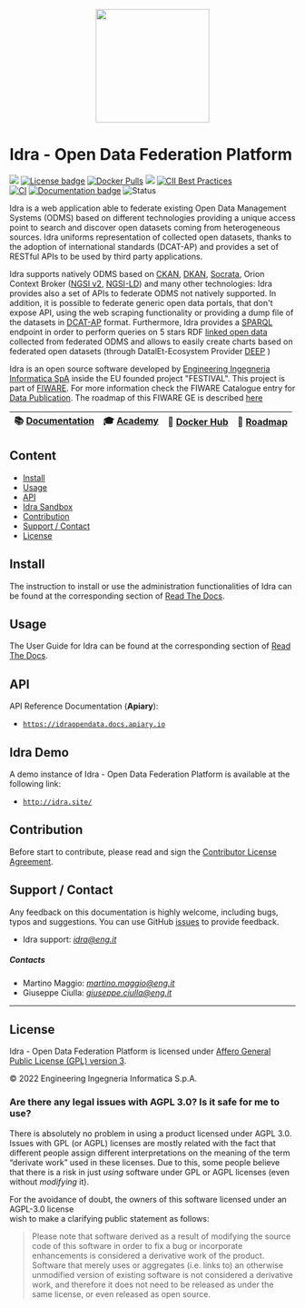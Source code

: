 <p align="center">
<img width="200" height="200" src="https://www.gravatar.com/avatar/78a3bb96d2bdda688ff42cd070a5e06d?s=200">
</p>

# Idra - Open Data Federation Platform

[![](https://nexus.lab.fiware.org/repository/raw/public/badges/chapters/data-publication.svg)](https://www.fiware.org/developers/catalogue/)
[![License badge](https://img.shields.io/github/license/OPSILab/Idra.svg)](https://opensource.org/licenses/AGPL-3.0)
[![Docker Pulls](https://img.shields.io/docker/pulls/idraopendata/idra.svg)](https://hub.docker.com/r/idraopendata/idra/)
[![](https://img.shields.io/badge/tag-fiware-orange.svg?logo=stackoverflow)](http://stackoverflow.com/questions/tagged/fiware+idra+fiware-idra)
[![CII Best Practices](https://bestpractices.coreinfrastructure.org/projects/4740/badge)](https://bestpractices.coreinfrastructure.org/projects/4740)
<br>
[![CI](https://github.com/OPSILab/Idra/actions/workflows/ci.yml/badge.svg?branch=master)](https://github.com/OPSILab/Idra/actions/workflows/ci.yml)
[![Documentation badge](https://img.shields.io/readthedocs/idra.svg)](https://idra.readthedocs.io/en/latest/)
![Status](https://nexus.lab.fiware.org/repository/raw/public/badges/statuses/full.svg)

Idra is a web application able to federate existing Open Data Management Systems
(ODMS) based on different technologies providing a unique access point to search
and discover open datasets coming from heterogeneous sources. Idra uniforms
representation of collected open datasets, thanks to the adoption of
international standards (DCAT-AP) and provides a set of RESTful APIs to be used
by third party applications.

Idra supports natively ODMS based on [CKAN](https://ckan.org/),
[DKAN](https://getdkan.org/), [Socrata](https://socrata.com/), Orion Context
Broker
([NGSI v2](https://swagger.lab.fiware.org/?url=https://raw.githubusercontent.com/Fiware/specifications/master/OpenAPI/ngsiv2/ngsiv2-openapi.json), [NGSI-LD](https://www.etsi.org/deliver/etsi_gs/CIM/001_099/009/01.01.01_60/gs_CIM009v010101p.pdf))
and many other technologies: Idra provides also a set of APIs to federate ODMS
not natively supported. In addition, it is possible to federate generic open
data portals, that don't expose API, using the web scraping functionality or
providing a dump file of the datasets in
[DCAT-AP](https://joinup.ec.europa.eu/solution/dcat-application-profile-data-portals-europe)
format. Furthermore, Idra provides a
[SPARQL](https://www.w3.org/TR/sparql11-query/) endpoint in order to perform
queries on 5 stars RDF
[linked open data](https://dvcs.w3.org/hg/gld/raw-file/default/glossary/index.html)
collected from federated ODMS and allows to easily create charts based on
federated open datasets (through DatalEt-Ecosystem Provider
[DEEP](https://github.com/routetopa/deep2-components) )

Idra is an open source software developed by
[Engineering Ingegneria Informatica SpA](http://www.eng.it) inside the EU
founded project "FESTIVAL". This project is
part of [FIWARE](https://www.fiware.org/). For more information check the FIWARE
Catalogue entry for
[Data Publication](https://github.com/Fiware/catalogue/tree/master/data-publication). The roadmap of this FIWARE GE is described [here](./roadmap.md)

| :books: [Documentation](https://idra.rtfd.io/) | :mortar_board: [Academy](https://fiware-academy.readthedocs.io/en/latest/data-publication/idra/) |:whale: [Docker Hub](https://hub.docker.com/r/idraopendata/idra) | :dart: [Roadmap](./roadmap.md) |
|---|---|---|---|

## Content

-   [Install](#install)
-   [Usage](#usage)
-   [API](#api)
-   [Idra Sandbox](#idra-sandbox)
-   [Contribution](#contribution)
-   [Support / Contact](#support)
-   [License](#license)

## Install

The instruction to install or use the administration functionalities of Idra can
be found at the corresponding section of
[Read The Docs](https://idra.readthedocs.io/en/latest/admin/index.html).

## Usage

The User Guide for Idra can be found at the corresponding section of
[Read The Docs](https://idra.readthedocs.io/en/latest/user/index.html).

## API

API Reference Documentation (**Apiary**):

-   [`https://idraopendata.docs.apiary.io`](https://idraopendata.docs.apiary.io)

## Idra Demo

A demo instance of Idra - Open Data Federation Platform is available at the
following link:

-   [`http://idra.site/`](http://idra.site)

## Contribution

Before start to contribute, please read and sign the [Contributor License Agreement](https://github.com/OPSILab/Idra/blob/master/idra-individual-cla.pdf).

<a name="support"></a>

## Support / Contact

Any feedback on this documentation is highly welcome, including bugs, typos and
suggestions. You can use GitHub [issues](https://github.com/OPSILab/Idra/issues)
to provide feedback.

-   Idra support: [_idra@eng.it_](mailto:idra@eng.it)

##### Contacts

-   Martino Maggio: [_martino.maggio@eng.it_](mailto:martino.maggio@eng.it)
-   Giuseppe Ciulla: [_giuseppe.ciulla@eng.it_](mailto:giuseppe.ciulla@eng.it)

---

## License

Idra - Open Data Federation Platform is licensed under [Affero General Public License (GPL)
version 3](./LICENSE).

© 2022 Engineering Ingegneria Informatica S.p.A.

### Are there any legal issues with AGPL 3.0? Is it safe for me to use?

There is absolutely no problem in using a product licensed under AGPL 3.0. Issues with GPL 
(or AGPL) licenses are mostly related with the fact that different people assign different 
interpretations on the meaning of the term “derivate work” used in these licenses. Due to this,
some people believe that there is a risk in just _using_ software under GPL or AGPL licenses
(even without _modifying_ it).

For the avoidance of doubt, the owners of this software licensed under an AGPL-3.0 license  
wish to make a clarifying public statement as follows:

> Please note that software derived as a result of modifying the source code of this
> software in order to fix a bug or incorporate enhancements is considered a derivative 
> work of the product. Software that merely uses or aggregates (i.e. links to) an otherwise 
> unmodified version of existing software is not considered a derivative work, and therefore
> it does not need to be released as under the same license, or even released as open source.
